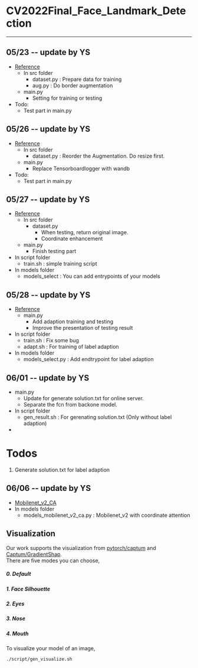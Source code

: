 # CV2022Final_Face_Landmark_Detection
---
## 05/23 -- update by YS
- [Reference](https://github.com/deepinsight/insightface/tree/master/alignment/synthetics/datasets)
    - In src folder
        - dataset.py : Prepare data for training
        - aug.py : Do border augmentation
    - main.py
        - Setting for training or testing
- Todo:
    - Test part in main.py  

## 05/26 -- update by YS
- [Reference](https://github.com/deepinsight/insightface/tree/master/alignment/synthetics/datasets)
    - In src folder
        - dataset.py : Reorder the Augmentation. Do resize first.
    - main.py
        - Replace Tensorboardlogger with wandb
- Todo:
    - Test part in main.py  

## 05/27 -- update by YS
- [Reference](https://github.com/deepinsight/insightface/tree/master/alignment/synthetics/datasets)
    - In src folder
        - dataset.py
            - When testing, return original image.
            - Coordinate enhancement
    - main.py
        - Finish testing part
- In script folder
    - train.sh : simple training script
- In models folder
    - models_select : You can add entrypoints of your models 

## 05/28 -- update by YS
- [Reference](https://github.com/deepinsight/insightface/tree/master/alignment/synthetics/datasets)
    - main.py
        - Add adaption training and testing
        - Improve the presentation of testing result
- In script folder
    - train.sh : Fix some bug
    - adapt.sh : For training of label adaption
- In models folder
    - models_select.py : Add endtrypoint for label adaption

## 06/01 -- update by YS
- main.py
    - Update for generate solution.txt for online server.
    - Separate the fcn from backone model.
- In script folder
    - gen_result.sh : For gerenating solution.txt (Only without label adaption)
- 
# Todos
1. Generate solution.txt for label adaption


## 06/06 -- update by YS
- [Mobilenet_v2_CA](https://github.com/Andrew-Qibin/CoordAttention)
- In models folder
    - models_mobilenet_v2_ca.py : Mobilenet_v2 with coordinate attention

## Visualization
Our work supports the visualization from [pytorch/captum](https://github.com/pytorch/captum) and [Captum/GradientShap](https://captum.ai/api/gradient_shap.html).  
There are five modes you can choose,  
##### 0. Default
##### 1. Face Silhouette
##### 2. Eyes
##### 3. Nose
##### 4. Mouth
To visualize your model of an image,
```
./script/gen_visualize.sh
```